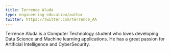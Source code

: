 ```yaml
---
title: Terrence Aluda
type: engineering-education/author
twitter: https://twitter.com/terrence_AA
---
```

Terrence Aluda is a Computer Technology student who loves developing Data Science and Machine learning applications. He has a great passion for Artificial Intelligence and CyberSecurity.

